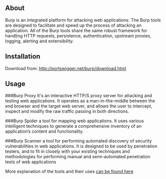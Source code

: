 About
----
Burp is an integrated platform for attacking web applications. The Burp tools are designed to facilitate and speed up the process of attacking an application. All of the Burp tools share the same robust framework for handling HTTP requests, persistence, authentication, upstream proxies, logging, alerting and extensibility.


Installation
----

Download from:
http://portswigger.net/burp/download.html


Usage
----

###Burp Proxy
It's an interactive HTTP/S proxy server for attacking and testing web applications. It operates as a man-in-the-middle between the end browser and the target web server, and allows the user to intercept, inspect and modify the raw traffic passing in both directions.

###Burp Spider 
a tool for mapping web applications. It uses various intelligent techniques to generate a comprehensive inventory of an application’s content and functionality.

###Burp Scanner
a tool for performing automated discovery of security vulnerabilities in web applications. It is designed to be used by penetration testers, and to fit in closely with your existing techniques and methodologies for performing manual and semi-automated penetration tests of web applications

More explanation of the tools and their uses [can be found here](http://www.securityninja.co.uk/hacking/burp-suite-tutorial-the-intruder-tool/)